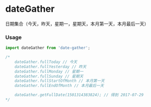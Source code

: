 # dateGather
日期集合（今天，昨天，星期一，星期天，本月第一天，本月最后一天）


### Usage
```javascript
import dateGather from 'date-gather';

/*
	dateGather.fullToday // 今天
    dateGather.fullYesterday // 昨天 
    dateGather.fullMonday // 星期一
    dateGather.fullSunday // 星期天
    dateGather.fullStartOfMonth // 本月第一天
    dateGather.fullEndOfMonth // 本月最后一天

	dateGather.getFullDate(1501314383824); // 得到 2017-07-29
*/

```